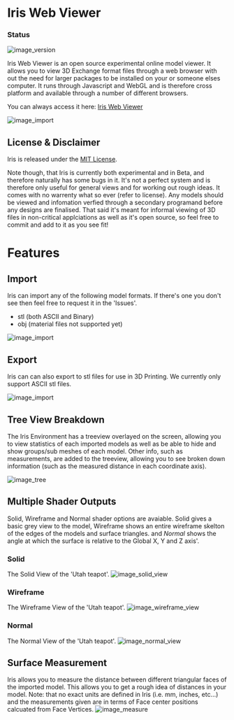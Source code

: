 # Iris Web Viewer

### Status

![image_version](https://img.shields.io/badge/build-beta%20%5Bv.%200.5.0%5D-blue.svg 'Version')

Iris Web Viewer is an open source experimental online model viewer. It allows you to view 3D Exchange format files through a web browser with out the need for larger packages to be installed on your or someone elses computer. It runs through Javascript and WebGL and is therefore cross platform and available through a number of different browsers.

You can always access it here: [Iris Web Viewer](https://VirtexEdgeDesign.github.io/Iris-Web-Viewer/)

![image_import](ref/screenshots/01intro.png 'Intro')

## License & Disclaimer

Iris is released under the [MIT License](https://github.com/VirtexEdgeDesign/Iris-Web-Viewer/blob/master/License.md).

Note though, that Iris is currently both experimental and in Beta, and therefore naturally has some bugs in it. It's not a perfect system and is therefore only useful for general views and for working out rough ideas. It comes with no warrenty what so ever (refer to license). Any models should be viewed and infomation verfied through a secondary programand before any designs are finalised. That said it's meant for informal viewing of 3D files in non-critical applciations as well as it's open source, so feel free to commit and add to it as you see fit!

# Features

## Import

Iris can import any of the following model formats. If there's one you don't see then feel free to request it in the 'Issues'.

- stl (both ASCII and Binary)
- obj (material files not supported yet)

![image_import](ref/screenshots/02model_import.png 'Export')

## Export

Iris can can also export to stl files for use in 3D Printing. We currently only support ASCII stl files.

![image_import](ref/screenshots/03model_export.png 'Import')

## Tree View Breakdown

The Iris Environment has a treeview overlayed on the screen, allowing you to view statistics of each imported models as well as be able to hide and show groups/sub meshes of each model. Other info, such as measurements, are added to the treeview, allowing you to see broken down information (such as the measured distance in each coordinate axis).

![image_tree](img/ref/clsup_tree.png 'tree')

## Multiple Shader Outputs

Solid, Wireframe and Normal shader options are avaiable. Solid gives a basic grey view to the model, Wireframe shows an entire wireframe skelton of the edges of the models and surface triangles. and _Normal_ shows the angle at which the surface is relative to the Global X, Y and Z axis'.

### Solid

The Solid View of the 'Utah teapot'.
![image_solid_view](img/ref/scrnsht_solid.png "The 'Solid' View")

### Wireframe

The Wireframe View of the 'Utah teapot'.
![image_wireframe_view](img/ref/scrnsht_wireframe.png "The 'Wireframe' View")

### Normal

The Normal View of the 'Utah teapot'.
![image_normal_view](img/ref/scrnsht_normal.png "The 'Normal' View")

## Surface Measurement

Iris allows you to measure the distance between different triangular faces of the imported model. This allows you to get a rough idea of distances in your model. Note: that no exact units are defined in Iris (i.e. mm, inches, etc...) and the measurements given are in terms of Face center positions calcuated from Face Vertices.
![image_measure](img/ref/scrnsht_measure.png "The 'Normal' View")
